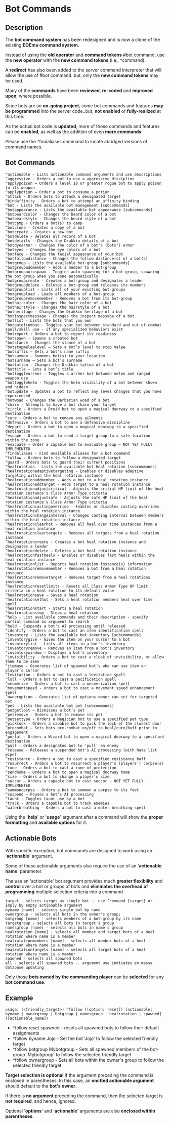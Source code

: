 # Bot Commands

## Description

The **bot command system** has been redesigned and is now a clone of the existing **EQEmu command system**.

Instead of using the **old operator** and **command tokens** #bot command, use the **new operator** with the **new command tokens** (i.e., ^command).

A **redirect** has also been added to the server command interpreter that will allow the use of #bot command..but, only the **new command tokens** may be used.

Many of the **commands** have been **reviewed**, **re-coded** and **improved upon**, where possible.

Since bots are an **on-going project**, some bot commands and features **may be programmed** into the server code..but, **not enabled** or **fully-realized** at this time.

As the actual bot code is **updated**, more of those commands and features can be **enabled**, as well as the addition of even **more commands**.

Please use the ^findaliases command to locate abridged versions of command names.

## Bot Commands

```text
^actionable - Lists actionable command arguments and use descriptions
^aggressive - Orders a bot to use a aggressive discipline
^applypoison – Orders a level 18 or greater rogue bot to apply poison to its weapon
^applypotion – Order a bot to consume a potion
^attack - Orders bots to attack a designated target
^bindaffinity - Orders a bot to attempt an affinity binding
^bot - Lists the available bot management [subcommands]
^botappearance - Lists the available bot appearance [subcommands]
^botbeardcolor - Changes the beard color of a bot
^botbeardstyle - Changes the beard style of a bot
^botcamp - Orders a bot(s) to camp
^botclone - Creates a copy of a bot
^botcreate - Creates a new bot
^botdelete - Deletes all record of a bot
^botdetails - Changes the Drakkin details of a bot
^botdyearmor - Changes the color of a bot's (bots') armor
^boteyes - Changes the eye colors of a bot
^botface - Changes the facial appearance of your bot
^botfollowdistance - Changes the follow distance(s) of a bot(s)
^botgroup - Lists the available bot-group [subcommands]
^botgroupaddmember - Adds a member to a bot-group
^botgroupautospawn - Toggles auto spawning for a bot-group, spawning the bot group when you zone automatically
^botgroupcreate - Creates a bot-group and designates a leader
^botgroupdelete - Deletes a bot-group and releases its members
^botgrouplist - Lists all of your existing bot-groups
^botgroupload - Loads all members of a bot-group
^botgroupremovemember - Removes a bot from its bot-group
^bothaircolor - Changes the hair color of a bot
^bothairstyle - Changes the hairstyle of a bot
^botheritage - Changes the Drakkin heritage of a bot
^botinspectmessage - Changes the inspect message of a bot
^botlist - Lists the bots that you own
^botoutofcombat - Toggles your bot between standard and out-of-combat spell/skill use - if any specialized behaviors exist
^botreport - Orders a bot to report its readiness
^botspawn - Spawns a created bot
^botstance - Changes the stance of a bot
^botstopmeleelevel – Sets a bot’s level to stop melee
^botsuffix – Sets a bot’s name suffix
^botsummon - Summons bot(s) to your location
^botsurname – Sets a bot’s surname
^bottattoo - Changes the Drakkin tattoo of a bot
^bottitle – Sets a bot’s title
^bottogglearcher - Toggles a archer bot between melee and ranged weapon use
^bottogglehelm - Toggles the helm visibility of a bot between shown and hidden
^botupdate - Updates a bot to reflect any level changes that you have experienced
^botwoad - Changes the Barbarian woad of a bot
^charm - Attempts to have a bot charm your target
^circle - Orders a Druid bot to open a magical doorway to a specified destination
^cure - Orders a bot to remove any ailments
^defensive - Orders a bot to use a defensive discipline
^depart - Orders a bot to open a magical doorway to a specified destination
^escape - Orders a bot to send a target group to a safe location within the zone
^evacuate – Order a capable bot to evacuate group – NOT YET FULLY IMPLEMENTED
^findaliases - Find available aliases for a bot command
^follow - Orders bots to follow a designated target
^guard - Orders bots to guard their current positions
^healrotation - Lists the available bot heal rotation [subcommands]
^healrotationadaptivetargeting - Enables or disables adaptive targeting within the heal rotation instance
^healrotationaddmember - Adds a bot to a heal rotation instance
^healrotationaddtarget - Adds target to a heal rotation instance
^healrotationadjustcritical - Adjusts the critial HP limit of the heal rotation instance's Class Armor Type criteria
^healrotationadjustsafe - Adjusts the safe HP limit of the heal rotation instance's Class Armor Type criteria
^healrotationcastingoverride - Enables or disables casting overrides within the heal rotation instance
^healrotationchangeinterval - Changes casting interval between members within the heal rotation instance
^healrotationclearhot - Removes all heal over time instances from a heal rotation instance
^healrotationcleartargets - Removes all targets from a heal rotation instance
^healrotationcreate - Creates a bot heal rotation instance and designates a leader
^healrotationdelete – Deletes a bot heal rotation instance
^healrotationfastheals - Enables or disables fast heals within the heal rotation instance
^healrotationlist - Reports heal rotation instance(s) information
^healrotationremovemember - Removes a bot from a heal rotation instance
^healrotationremovetarget - Removes target from a heal rotations instance
^healrotationresetlimits - Resets all Class Armor Type HP limit criteria in a heal rotation to its default value
^healrotationsave - Saves a heal rotation
^healrotationsethot - Sets a heal rotation members heal over time spell
^healrotationstart - Starts a heal rotation
^healrotationstop - Stops a heal rotation
^help - List available commands and their description - specify partial command as argument to search
^hold - Suspends a bot's AI processing until released
^identify - Orders a bot to cast an item identification spell
^inventory - Lists the available bot inventory [subcommands]
^inventorygive - Gives the item on your cursor to a bot
^inventorylist - Lists all items in a bot's inventory
^inventoryremove - Removes an item from a bot's inventory
^inventorywindow – Displays a bot’s inventory
^invisibility - Orders a bot to cast a cloak of invisibility, or allow them to be seen
^itemuse – Generates list of spawned bot’s who can use item on player’s cursor
^levitation - Orders a bot to cast a levitation spell
^lull - Orders a bot to cast a pacification spell
^mesmerize - Orders a bot to cast a mesmerization spell
^movementspeed - Orders a bot to cast a movement speed enhancement spell
^owneroption – Generates list of options owner can set for targeted bot
^pet - Lists the available bot pet [subcommands]
^petgetlost – Dismisses a bot’s pet
^petremove - Orders a bot to remove its pet
^petsettype - Orders a Magician bot to use a specified pet type
^picklock - Orders a capable bot to pick the lock of the closest door
^precombat – Sets bots pre-combat on/off to heal/cure/buff prior to engagement
^portal - Orders a Wizard bot to open a magical doorway to a specified destination
^pull - Orders a designated bot to 'pull' an enemy
^release - Releases a suspended bot's AI processing (with hate list wipe)
^resistance - Orders a bot to cast a specified resistance buff
^resurrect - Orders a bot to resurrect a player's (players') corpse(s)
^rune - Orders a bot to cast a rune of protection
^sendhome - Orders a bot to open a magical doorway home
^size - Orders a bot to change a player's size
^succor – Orders a capable bot to cast succor - NOT YET FULLY IMPLEMENTED
^summoncorpse - Orders a bot to summon a corpse to its feet
^suspend – Pauses a bot’s AI processing
^taunt - Toggles taunt use by a bot
^track - Orders a capable bot to track enemies
^waterbreathing - Orders a bot to cast a water breathing spell
```

Using the '**help**' or '**usage**' argument after a command will show the **proper formatting** and **available options** for it.

## Actionable Bots

With specific exception, bot commands are designed to work using an '**actionable**' argument.

Some of these actionable arguments also require the use of an '**actionable name**' parameter.

The use an 'actionable' bot argument provides much **greater flexibility** and **control** over a bot or groups of bots and **eliminates the overhead of programming** multiple selection criteria into a command.

```text
target - selects target as single bot .. use ^command [target] or imply by empty actionable argument
byname [name] - selects single bot by name
ownergroup - selects all bots in the owner's group;
botgroup [name] - selects members of a bot-group by its name
targetgroup - selects all bots in target's group
namesgroup [name] - selects all bots in name's group
healrotation [name] - selects all member and target bots of a heal rotation where name is a member
healrotationmembers [name] - selects all member bots of a heal rotation where name is a member
healrotationtargets [name] - selects all target bots of a heal rotation where name is a member
spawned - selects all spawned bots
all - selects all spawned bots .. argument use indicates en masse database updating
```

Only those **bots owned by the commanding player** can be **selected** for any **bot command use**.

## Example

```text
usage: (<friendly_target>) ^follow ([option: reset]) [actionable: byname | ownergroup | botgroup | namesgroup | healrotation | spawned] ([actionable_name])
```

* ^follow reset spawned - resets all spawned bots to follow their default assignments
* ^follow byname Jojo - Set the bot 'Jojo' to follow the selected friendly target
* ^follow botgroup Mybotgroup - Sets all spawned members of the bot-group 'Mybotgroup' to follow the selected friendly target
* ^follow ownergroup - Sets all bots within the owner's group to follow the selected friendly target

**Target selection is optional** if the argument preceding the command is enclosed in parentheses. In this case, an **omitted actionable argument** should default to the **bot's owner**.

If there is **no argument** preceding the command, then the selected target is **not required**, and hence, ignored.

Optional '**options**' and '**actionable**' arguments are also **enclosed within parentheses**.

